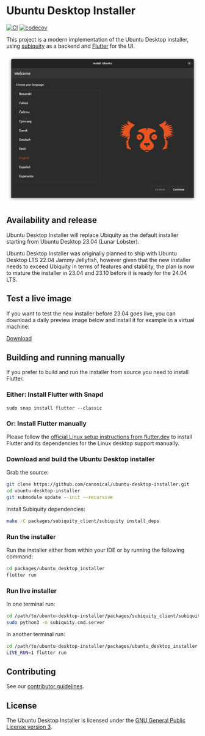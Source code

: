# Ubuntu Desktop Installer

[![CI](https://github.com/canonical/ubuntu-desktop-installer/workflows/Flutter%20CI/badge.svg)](https://github.com/canonical/ubuntu-desktop-installer/actions)
[![codecov](https://codecov.io/gh/canonical/ubuntu-desktop-installer/branch/main/graph/badge.svg)](https://codecov.io/gh/canonical/ubuntu-desktop-installer)

This project is a modern implementation of the Ubuntu Desktop installer, using [subiquity](https://github.com/canonical/subiquity) as a backend and [Flutter](https://flutter.dev/) for the UI.

![Preview Screenshot](.github/docs/images/preview_screenshot.png)

## Availability and release

Ubuntu Desktop Installer will replace Ubiquity as the default installer starting from Ubuntu Desktop 23.04 (Lunar Lobster).

Ubuntu Desktop Installer was originally planned to ship with Ubuntu Desktop LTS 22.04 Jammy Jellyfish, however given that the new installer needs to exceed Ubiquity in terms of features and stability, the plan is now to mature the installer in 23.04 and 23.10 before it is ready for the 24.04 LTS.

## Test a live image

If you want to test the new installer before 23.04 goes live, you can download a daily preview image below and install it for example in a virtual machine:

[Download](https://cdimage.ubuntu.com/daily-live/current/)


## Building and running manually

If you prefer to build and run the installer from source you need to install Flutter.

### Either: Install Flutter with Snapd

```
sudo snap install flutter --classic
```

### Or: Install Flutter manually

Please follow the [official Linux setup instructions from flutter.dev](https://flutter.dev/docs/get-started/install/linux) to install Flutter and its dependencies for the Linux desktop support manually.

### Download and build the Ubuntu Desktop installer

Grab the source:
```sh
git clone https://github.com/canonical/ubuntu-desktop-installer.git
cd ubuntu-desktop-installer
git submodule update --init --recursive
```

Install Subiquity dependencies:
```sh
make -C packages/subiquity_client/subiquity install_deps
```

### Run the installer

Run the installer either from within your IDE or by running the following command:

```sh
cd packages/ubuntu_desktop_installer
flutter run
```

### Run live installer

In one terminal run:
```sh
cd /path/to/ubuntu-desktop-installer/packages/subiquity_client/subiquity
sudo python3 -m subiquity.cmd.server
```

In another terminal run:
```sh
cd /path/to/ubuntu-desktop-installer/packages/ubuntu_desktop_installer
LIVE_RUN=1 flutter run
```

## Contributing

See our [contributor guidelines](CONTRIBUTING.md).

## License

The Ubuntu Desktop Installer is licensed under the [GNU General Public License version 3](LICENSE).
